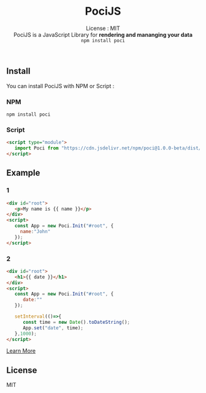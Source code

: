 <div align="center">

# PociJS
License : MIT  
PociJS is a JavaScript Library for **rendering and mananging your data**    
```npm install poci```

</div><br/>

## Install
You can install PociJS with NPM or Script :   
### NPM
```
npm install poci
```   

### Script
```html
<script type="module">
   import Poci from "https://cdn.jsdelivr.net/npm/poci@1.0.0-beta/dist/main.mjs";
</script>
```  

</div>


## Example
### 1
```html
<div id="root">
   <p>My name is {{ name }}</p>
</div>
<script>
   const App = new Poci.Init("#root", {
     name:"John"
   });
</script>
```  

### 2
```html
<div id="root">
   <h1>{{ date }}</h1>
</div>
<script>
   const App = new Poci.Init("#root", {
      date:""
   });

   setInterval(()=>{
      const time = new Date().toDateString();
      App.set("date", time);
   },1000);
</script>
```

[Learn More](./docs.md)

## License
MIT
